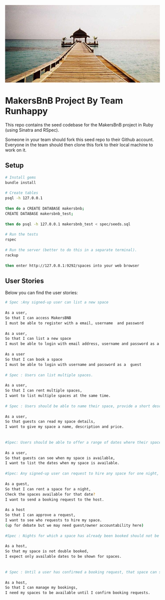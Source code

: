 <img src="images/banner.png">


# MakersBnB Project By Team Runhappy



This repo contains the seed codebase for the MakersBnB project in Ruby (using Sinatra and RSpec).

Someone in your team should fork this seed repo to their Github account. Everyone in the team should then clone this fork to their local machine to work on it.

## Setup

```bash
# Install gems
bundle install

# Create tables
psql -h 127.0.0.1

then do a CREATE DATABASE makersbnb;
CREATE DATABASE makersbnb_test;

then do psql -h 127.0.0.1 makersbnb_test < spec/seeds.sql

# Run the tests
rspec

# Run the server (better to do this in a separate terminal).
rackup

then enter http://127.0.0.1:9292/spaces into your web browser
```

## User Stories

Below you can find the user stories:

```bash
# Spec :Any signed-up user can list a new space

As a user, 
So that I can access MakersBNB
I must be able to register with a email, username  and password
 
As a user, 
So that I can list a new space
I must be able to login with email address, username and password as a host
 
As a user 
So that I can book a space
I must be able to login with username and password as a  guest
 
# Spec : Users can list multiple spaces. 

As a user,
So that I can rent multiple spaces,
I want to list multiple spaces at the same time.
 
# Spec : Users should be able to name their space, provide a short description of the space, and a price per night.

As a user,
So that guests can read my space details,
I want to give my space a name, description and price.
 
 
#Spec: Users should be able to offer a range of dates where their space is available.

As a user,
So that guests can see when my space is available,
I want to list the dates when my space is available.
 
#Spec: Any signed-up user can request to hire any space for one night, and this should be approved by the user that owns that space.

As a guest,
So that I can rent a space for a night,
Check the spaces available for that date?
I want to send a booking request to the host.
 
As a host
So that I can approve a request,
I want to see who requests to hire my space.
(up for debate but we may need guest/owner accountability here)
 
#Spec : Nights for which a space has already been booked should not be available for users to book that space.

As a host, 
So that my space is not double booked,
I expect only available dates to be shown for spaces. 
 
 
# Spec : Until a user has confirmed a booking request, that space can still be booked for that night.

As a host,
So that I can manage my bookings,
I need my spaces to be available until I confirm booking requests.
```
